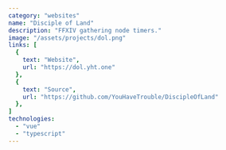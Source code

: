 ```yaml
---
category: "websites"
name: "Disciple of Land"
description: "FFXIV gathering node timers."
image: "/assets/projects/dol.png"
links: [
  {
    text: "Website",
    url: "https://dol.yht.one"
  },
  {
    text: "Source",
    url: "https://github.com/YouHaveTrouble/DiscipleOfLand"
  },
]
technologies:
  - "vue"
  - "typescript"
---
```

